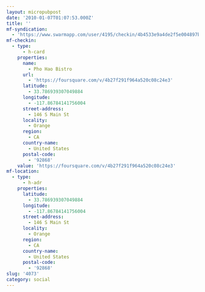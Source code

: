 ```yaml
---
layout: micropubpost
date: '2010-01-07T01:07:53.000Z'
title: ''
mf-syndication:
  - 'https://www.swarmapp.com/user/4195/checkin/4b4533e9a4de2f5e004897bb'
mf-checkin:
  - type:
      - h-card
    properties:
      name:
        - Pho Hao Bistro
      url:
        - 'https://foursquare.com/v/4b27f291f964a520c08c24e3'
      latitude:
        - 33.786939307049884
      longitude:
        - -117.86784141756004
      street-address:
        - 146 S Main St
      locality:
        - Orange
      region:
        - CA
      country-name:
        - United States
      postal-code:
        - '92868'
    value: 'https://foursquare.com/v/4b27f291f964a520c08c24e3'
mf-location:
  - type:
      - h-adr
    properties:
      latitude:
        - 33.786939307049884
      longitude:
        - -117.86784141756004
      street-address:
        - 146 S Main St
      locality:
        - Orange
      region:
        - CA
      country-name:
        - United States
      postal-code:
        - '92868'
slug: '4073'
category: social
---
```

